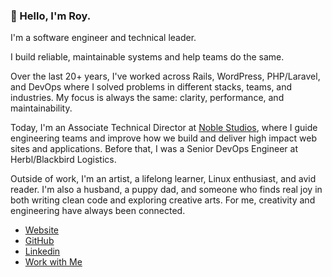 ### 👋 Hello, I'm Roy.

I'm a software engineer and technical leader.

I build reliable, maintainable systems and help teams do the same.

Over the last 20+ years, I've worked across Rails, WordPress, PHP/Laravel, and DevOps where I solved problems in different stacks, teams, and industries. My focus is always the same: clarity, performance, and maintainability.

Today, I'm an Associate Technical Director at [Noble Studios](https://www.noblestudios.com), where I guide engineering teams and improve how we build and deliver high impact web sites and applications. Before that, I was a Senior DevOps Engineer at Herbl/Blackbird Logistics.

Outside of work, I'm an artist, a lifelong learner, Linux enthusiast, and avid reader. I'm also a husband, a puppy dad, and someone who finds real joy in both writing clean code and exploring creative arts. For me, creativity and engineering have always been connected.


* [Website](https://roylindauer.com)
* [GitHub](https://github.com/roylindauer)
* [Linkedin](https://www.linkedin.com/in/roylindauer)
* [Work with Me](https://royldevelopment.com)
